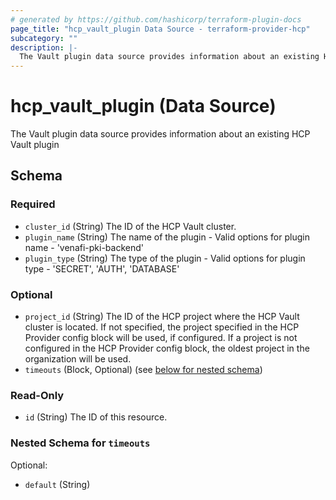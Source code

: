```yaml
---
# generated by https://github.com/hashicorp/terraform-plugin-docs
page_title: "hcp_vault_plugin Data Source - terraform-provider-hcp"
subcategory: ""
description: |-
  The Vault plugin data source provides information about an existing HCP Vault plugin
---
```


# hcp_vault_plugin (Data Source)

The Vault plugin data source provides information about an existing HCP Vault plugin



<!-- schema generated by tfplugindocs -->
## Schema

### Required

- `cluster_id` (String) The ID of the HCP Vault cluster.
- `plugin_name` (String) The name of the plugin - Valid options for plugin name - 'venafi-pki-backend'
- `plugin_type` (String) The type of the plugin - Valid options for plugin type - 'SECRET', 'AUTH', 'DATABASE'

### Optional

- `project_id` (String) The ID of the HCP project where the HCP Vault cluster is located. 
If not specified, the project specified in the HCP Provider config block will be used, if configured.
If a project is not configured in the HCP Provider config block, the oldest project in the organization will be used.
- `timeouts` (Block, Optional) (see [below for nested schema](#nestedblock--timeouts))

### Read-Only

- `id` (String) The ID of this resource.

<a id="nestedblock--timeouts"></a>
### Nested Schema for `timeouts`

Optional:

- `default` (String)
